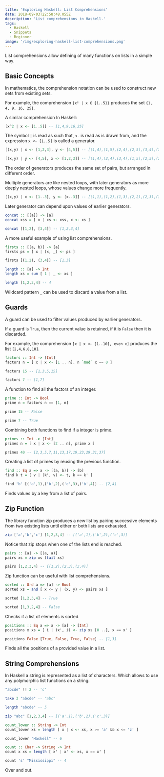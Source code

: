 ```yaml
---
title: 'Exploring Haskell: List Comprehensions'
date: 2018-09-03T22:58:48.055Z
description: 'List comprehensions in Haskell.'
tags:
  - Haskell
  - Snippets
  - Beginner
image: '/img/exploring-haskell-list-comprehensions.png'
---
```


List comprehensions allow defining of many functions on lists in a simple way.

## Basic Concepts

In mathematics, the comprehension notation can be used to construct new sets from existing sets.

For example, the comprehension `{x² | x ∈ {1..5}}` produces the set `{1, 4, 9, 16, 25}`.

A similar comprehension In Haskell:

```haskell
[x^2 | x <- [1..5]] -- [1,4,9,16,25]
```

The symbol `|` is read as such that, `<-` is read as is drawn from, and the expression `x <- [1..5]` is called a generator.

```haskell
[(x,y) | x <- [1,2,3], y <- [4,5]] -- [(1,4),(1,5),(2,4),(2,5),(3,4),(3,5)]

[(x,y) | y <- [4,5], x <- [1,2,3]] -- [(1,4),(2,4),(3,4),(1,5),(2,5),(3,5)]
```

The order of generators produces the same set of pairs, but arranged in different order.

Multiple generators are like nested loops, with later generators as more deeply nested loops, whose values change more frequently.

```haskell
[(x,y) | x <- [1..3], y <- [x..3]] -- [(1,1),(1,2),(1,3),(2,2),(2,3),(3,3)]
```

Later generator can depend upon values of earlier generators.

```haskell
concat :: [[a]] -> [a]
concat xss = [ x | xs <- xss, x <- xs ]

concat [[1,2], [3,4]] -- [1,2,3,4]
```

A more useful example of using list comprehensions.

```haskell
firsts :: [(a, b)] -> [a]
firsts ps = [ x | (x, _) <- ps ]

firsts [(1,2), (3,4)] -- [1,3]

length :: [a] -> Int
length xs = sum [ 1 | _ <- xs ]

length [1,2,3,4] -- 4
```

Wildcard pattern `_` can be used to discard a value from a list.

## Guards

A guard can be used to filter values produced by earlier generators.

If a guard is `True`, then the current value is retained, if it is `False` then it is discarded.

For example, the comprehension `[x | x <- [1..10], even x]` produces the list `[2,4,6,8,10]`.

```haskell
factors :: Int -> [Int]
factors n = [ x | x <- [1 .. n], n `mod` x == 0 ]

factors 15 -- [1,3,5,15]

factors 7 -- [1,7]
```

A function to find all the factors of an integer.

```haskell
prime :: Int -> Bool
prime n = factors n == [1, n]

prime 15 -- False

prime 7 -- True
```

Combining both functions to find if a integer is prime.

```haskell
primes :: Int -> [Int]
primes n = [ x | x <- [2 .. n], prime x ]

primes 40 -- [2,3,5,7,11,13,17,19,23,29,31,37]
```

Creating a list of primes by reusing the previous function.

```haskell
find :: Eq a => a -> [(a, b)] -> [b]
find k t = [ v | (k', v) <- t, k == k' ]

find 'b' [('a',1),('b',2),('c',3),('b',4)] -- [2,4]
```

Finds values by a key from a list of pairs.

## Zip Function

The library function zip produces a new list by pairing successive elements from two existing lists until either or both lists are exhausted.

```haskell
zip ['a','b','c'] [1,2,3,4] -- [('a',1),('b',2),('c',3)]
```

Notice that zip stops when one of the lists end is reached.

```haskell
pairs :: [a] -> [(a, a)]
pairs xs = zip xs (tail xs)

pairs [1,2,3,4] -- [(1,2),(2,3),(3,4)]
```

Zip function can be useful with list comprehensions.

```haskell
sorted :: Ord a => [a] -> Bool
sorted xs = and [ x <= y | (x, y) <- pairs xs ]

sorted [1,2,3,4] -- True

sorted [1,3,2,4] -- False
```

Checks if a list of elements is sorted.

```haskell
positions :: Eq a => a -> [a] -> [Int]
positions x xs = [ i | (x', i) <- zip xs [0 ..], x == x' ]

positions False [True, False, True, False] -- [1,3]
```

Finds all the positions of a provided value in a list.

## String Comprehensions

In Haskell a string is represented as a list of characters. Which allows to use any polymorphic list functions on a string.

```haskell
"abcde" !! 2 -- 'c'

take 3 "abcde" -- "abc"

length "abcde" -- 5

zip "abc" [1,2,3,4] -- [('a',1),('b',2),('c',3)]

count_lower :: String -> Int
count_lower xs = length [ x | x <- xs, x >= 'a' && x <= 'z' ]

count_lower "Haskell" -- 6

count :: Char -> String -> Int
count x xs = length [ x' | x' <- xs, x == x' ]

count 's' "Mississippi" -- 4
```

Over and out.
